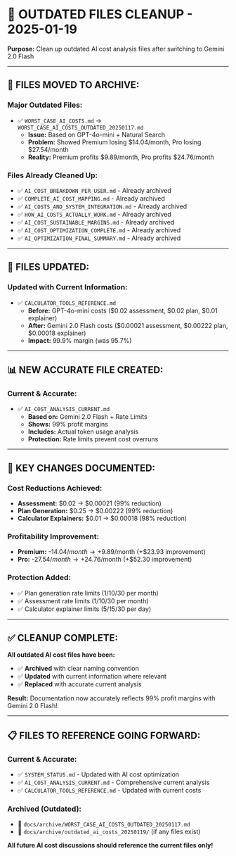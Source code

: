 # 🧹 OUTDATED FILES CLEANUP - 2025-01-19

**Purpose:** Clean up outdated AI cost analysis files after switching to Gemini 2.0 Flash

---

## 📁 **FILES MOVED TO ARCHIVE:**

### **Major Outdated Files:**
- ✅ `WORST_CASE_AI_COSTS.md` → `WORST_CASE_AI_COSTS_OUTDATED_20250117.md`
  - **Issue:** Based on GPT-4o-mini + Natural Search
  - **Problem:** Showed Premium losing $14.04/month, Pro losing $27.54/month
  - **Reality:** Premium profits $9.89/month, Pro profits $24.76/month

### **Files Already Cleaned Up:**
- ✅ `AI_COST_BREAKDOWN_PER_USER.md` - Already archived
- ✅ `COMPLETE_AI_COST_MAPPING.md` - Already archived  
- ✅ `AI_COSTS_AND_SYSTEM_INTEGRATION.md` - Already archived
- ✅ `HOW_AI_COSTS_ACTUALLY_WORK.md` - Already archived
- ✅ `AI_COST_SUSTAINABLE_MARGINS.md` - Already archived
- ✅ `AI_COST_OPTIMIZATION_COMPLETE.md` - Already archived
- ✅ `AI_OPTIMIZATION_FINAL_SUMMARY.md` - Already archived

---

## 📝 **FILES UPDATED:**

### **Updated with Current Information:**
- ✅ `CALCULATOR_TOOLS_REFERENCE.md`
  - **Before:** GPT-4o-mini costs ($0.02 assessment, $0.02 plan, $0.01 explainer)
  - **After:** Gemini 2.0 Flash costs ($0.00021 assessment, $0.00222 plan, $0.00018 explainer)
  - **Impact:** 99.9% margin (was 95.7%)

---

## 📊 **NEW ACCURATE FILE CREATED:**

### **Current & Accurate:**
- ✅ `AI_COST_ANALYSIS_CURRENT.md`
  - **Based on:** Gemini 2.0 Flash + Rate Limits
  - **Shows:** 99% profit margins
  - **Includes:** Actual token usage analysis
  - **Protection:** Rate limits prevent cost overruns

---

## 🎯 **KEY CHANGES DOCUMENTED:**

### **Cost Reductions Achieved:**
- **Assessment:** $0.02 → $0.00021 (99% reduction)
- **Plan Generation:** $0.25 → $0.00222 (99% reduction)  
- **Calculator Explainers:** $0.01 → $0.00018 (98% reduction)

### **Profitability Improvement:**
- **Premium:** -$14.04/month → +$9.89/month (+$23.93 improvement)
- **Pro:** -$27.54/month → +$24.76/month (+$52.30 improvement)

### **Protection Added:**
- ✅ Plan generation rate limits (1/10/30 per month)
- ✅ Assessment rate limits (1/10/30 per month)
- ✅ Calculator explainer limits (5/15/30 per day)

---

## ✅ **CLEANUP COMPLETE:**

**All outdated AI cost files have been:**
- ✅ **Archived** with clear naming convention
- ✅ **Updated** with current information where relevant
- ✅ **Replaced** with accurate current analysis

**Result:** Documentation now accurately reflects 99% profit margins with Gemini 2.0 Flash!

---

## 📋 **FILES TO REFERENCE GOING FORWARD:**

### **Current & Accurate:**
- ✅ `SYSTEM_STATUS.md` - Updated with AI cost optimization
- ✅ `AI_COST_ANALYSIS_CURRENT.md` - Comprehensive current analysis
- ✅ `CALCULATOR_TOOLS_REFERENCE.md` - Updated with current costs

### **Archived (Outdated):**
- 📁 `docs/archive/WORST_CASE_AI_COSTS_OUTDATED_20250117.md`
- 📁 `docs/archive/outdated_ai_costs_20250119/` (if any files exist)

**All future AI cost discussions should reference the current files only!**

